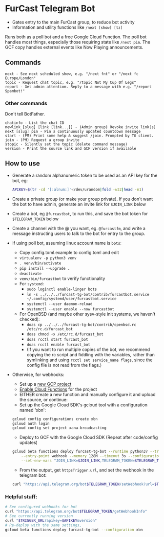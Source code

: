 # FurCast Telegram Bot

* Gates entry to the main FurCast group, to reduce bot activity
* Information and utility functions like `/next [show] [tz]`

Runs both as a poll bot and a free Google Cloud Function. The poll bot handles
most things, especially those requiring state like `/next pin`. The GCF copy
handles external events like Now Playing announcements.

## Commands
```
next - See next scheduled show, e.g. "/next fnt" or "/next fc Europe/London"
topic - Request chat topic, e.g. "/topic Not My Cup Of Legs"
report - Get admin attention. Reply to a message with e.g. "/report Spambot!"
```
### Other commands
Don't tell BotFather.
```
chatinfo - List the chat ID
newlink [slug] [link [link...]] - (Admin group) Revoke invite link(s)
next [slug] pin - Pin a continuously updated countdown message
start - (PM) Print some help & suggest /join. Prompted by TG client.
join - (PM) Request a group invite
stopic - Silently set the topic (delete command message)
version - Print the source link and GCF version if available
```

## How to use

* Generate a random alphanumeric token to be used as an API key for the bot, eg:

  ```bash
  APIKEY=$(tr -cd '[:alnum:]'</dev/urandom|fold -w32|head -n1)
  ```
* Create a private group (or make your group private). If you don't want the bot
  to have admin, generate an invite link for `$JOIN_LINK` below
* Create a bot, eg `@furcastbot`, to run this, and save the bot token for
  `$TELEGRAM_TOKEN` below
* Create a channel with the @ you want, eg. `@furcastfm`, and write a message
  instructing users to talk to the bot for entry to the group.
* If using poll bot, assuming linux account name is `bots`:
  * Copy config.toml.example to config.toml and edit
  * `virtualenv -p python3 venv`
  * `. venv/bin/activate`
  * `pip install --upgrade .`
  * `deactivate`
  * `venv/bin/furcastbot` to verify functionality
  * For `systemd`:
    * `sudo loginctl enable-linger bots`
    * `ln -s ../../../furcast-tg-bot/contrib/furcastbot.service
      ~/.config/systemd/user/furcastbot.service`
    * `systemctl --user daemon-reload`
    * `systemctl --user enable --now furcastbot`
  * For OpenBSD (and maybe other sysv-style init systems, we haven't checked):
    * `doas cp ../../../furcast-tg-bot/contrib/openbsd.rc /etc/rc.d/furcast_bot`
    * `doas chmod +x /etc/rc.d/furcast_bot`
    * `doas rcctl start furcast_bot`
    * `doas rcctl enable furcast_bot`
    * (If you want to run multiple copies of the bot, we recommend copying the rc script and fiddling with the variables, rather than symlinking and using `rcctl set service_name flags`, since the config file is not read from the flags.)

* Otherwise, for webhooks:
  * Set up a
    [new GCP project](https://console.cloud.google.com/projectcreate?previousPage=%2Ffunctions%2Flist)
  * [Enable Cloud Functions](https://console.cloud.google.com/flows/enableapi?apiid=cloudfunctions)
    for the project
  * EITHER create a new function and manually configure it and upload the source, or continue:
  * Set up the Google Cloud SDK's gcloud tool with a configuration named 'xbn':

  ```bash
  gcloud config configurations create xbn
  gcloud auth login
  gcloud config set project xana-broadcasting
  ```

  * Deploy to GCF with the Google Cloud SDK (Repeat after code/config updates)

  ```bash
  gcloud beta functions deploy furcast-tg-bot --runtime python37 --trigger-http \
      --entry-point webhook --memory 128M --timeout 3s --configuration xbn \
      --set-env-vars "JOIN_LINK=$JOIN_LINK,TELEGRAM_TOKEN=$TELEGRAM_TOKEN,APIKEY=$APIKEY"
  ```

  * From the output, get `httpsTrigger.url`, and set the webhook in the telegram bot:

  ```bash
  curl "https://api.telegram.org/bot$TELEGRAM_TOKEN/setWebhook?url=$TRIGGER_URL&apikey=$APIKEY"
  ```

### Helpful stuff:
```bash
# See configured webhooks for bot
curl "https://api.telegram.org/bot$TELEGRAM_TOKEN/getWebhookInfo"
# See currently running version
curl "$TRIGGER_URL?apikey=$APIKEY&version"
# Re-deploy with the same settings,
gcloud beta functions deploy furcast-tg-bot --configuration xbn
```
